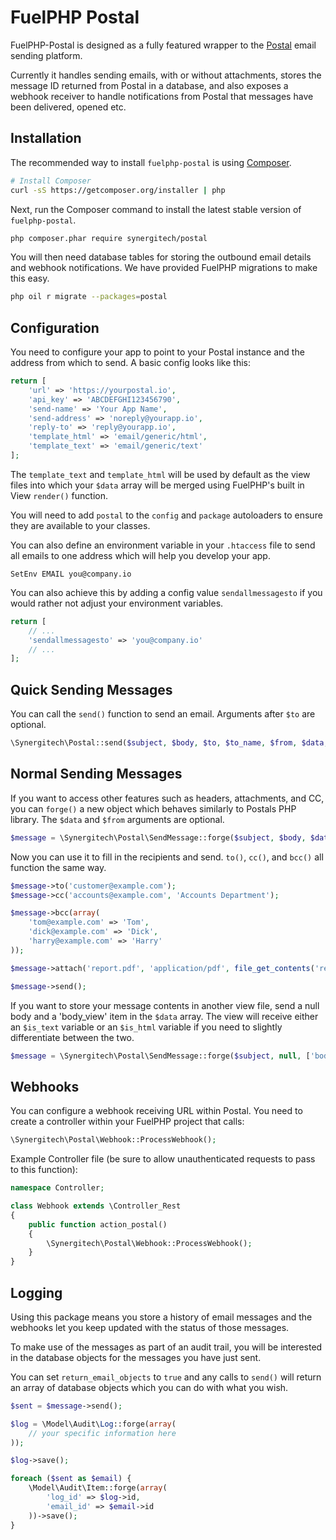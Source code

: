 # FuelPHP Postal

FuelPHP-Postal is designed as a fully featured wrapper to the [Postal](https://github.com/atech/postal) email sending platform.

Currently it handles sending emails, with or without attachments, stores the message ID returned from Postal in a database, and also exposes a webhook receiver to handle notifications from Postal that messages have been delivered, opened etc.

## Installation

The recommended way to install `fuelphp-postal` is using [Composer](https://getcomposer.org/).

```bash
# Install Composer
curl -sS https://getcomposer.org/installer | php
```

Next, run the Composer command to install the latest stable version of `fuelphp-postal`.

```bash
php composer.phar require synergitech/postal
```

You will then need database tables for storing the outbound email details and webhook notifications. We have provided FuelPHP migrations to make this easy.

```bash
php oil r migrate --packages=postal
```

## Configuration

You need to configure your app to point to your Postal instance and the address from which to send. A basic config looks like this:

```php
return [
    'url' => 'https://yourpostal.io',
    'api_key' => 'ABCDEFGHI123456790',
    'send-name' => 'Your App Name',
    'send-address' => 'noreply@yourapp.io',
    'reply-to' => 'reply@yourapp.io',
    'template_html' => 'email/generic/html',
    'template_text' => 'email/generic/text'
];
```

The `template_text` and `template_html` will be used by default as the view files into which your `$data` array will be merged using FuelPHP's built in View `render()` function.

You will need to add `postal` to the `config` and `package` autoloaders to ensure they are available to your classes.

You can also define an environment variable in your `.htaccess` file to send all emails to one address which will help you develop your app.

```
SetEnv EMAIL you@company.io
```

You can also achieve this by adding a config value `sendallmessagesto` if you would rather not adjust your environment variables.

```php
return [
    // ...
    'sendallmessagesto' => 'you@company.io'
    // ...
];
```

## Quick Sending Messages

You can call the `send()` function to send an email. Arguments after `$to` are optional.
```php
\Synergitech\Postal::send($subject, $body, $to, $to_name, $from, $data, $bcc);
```

## Normal Sending Messages

If you want to access other features such as headers, attachments, and CC, you can `forge()` a new object which behaves similarly to Postals PHP library. The `$data` and `$from` arguments are optional.
```php
$message = \Synergitech\Postal\SendMessage::forge($subject, $body, $data, $from);
```

Now you can use it to fill in the recipients and send. `to()`, `cc()`, and `bcc()` all function the same way.
```php
$message->to('customer@example.com');
$message->cc('accounts@example.com', 'Accounts Department');

$message->bcc(array(
    'tom@example.com' => 'Tom',
    'dick@example.com' => 'Dick',
    'harry@example.com' => 'Harry'
));

$message->attach('report.pdf', 'application/pdf', file_get_contents('report.pdf'));

$message->send();
```

If you want to store your message contents in another view file, send a null body and a 'body_view' item in the `$data` array. The view will receive either an `$is_text` variable or an `$is_html` variable if you need to slightly differentiate between the two.
```php
$message = \Synergitech\Postal\SendMessage::forge($subject, null, ['body_view' => $bodyview] + $data);
```

## Webhooks

You can configure a webhook receiving URL within Postal. You need to create a controller within your FuelPHP project that calls:

```php
\Synergitech\Postal\Webhook::ProcessWebhook();
```

Example Controller file (be sure to allow unauthenticated requests to pass to this function):

```php
namespace Controller;

class Webhook extends \Controller_Rest
{
    public function action_postal()
    {
        \Synergitech\Postal\Webhook::ProcessWebhook();
    }
}
```

## Logging

Using this package means you store a history of email messages and the webhooks let you keep updated with the status of those messages.

To make use of the messages as part of an audit trail, you will be interested in the database objects for the messages you have just sent.

You can set `return_email_objects` to `true` and any calls to `send()` will return an array of database objects which you can do with what you wish.

```php
$sent = $message->send();

$log = \Model\Audit\Log::forge(array(
    // your specific information here
));

$log->save();

foreach ($sent as $email) {
    \Model\Audit\Item::forge(array(
        'log_id' => $log->id,
        'email_id' => $email->id
    ))->save();
}
```
